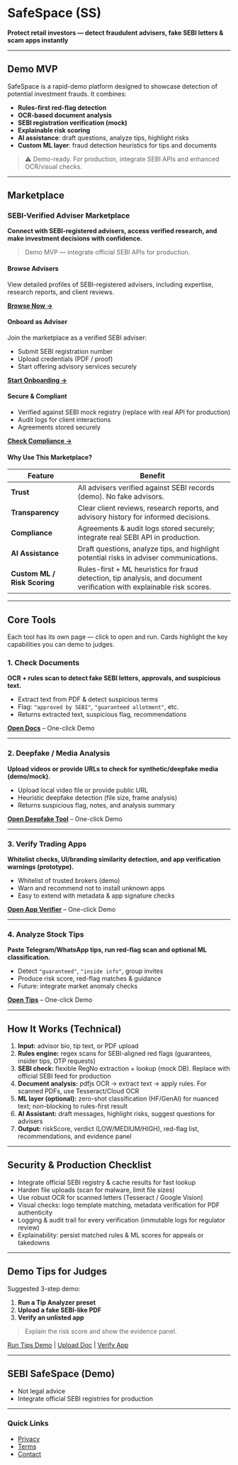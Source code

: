 # SafeSpace (SS)

**Protect retail investors — detect fraudulent advisers, fake SEBI letters & scam apps instantly**

---

## Demo MVP

SafeSpace is a rapid-demo platform designed to showcase detection of potential investment frauds. It combines:

- **Rules-first red-flag detection**
- **OCR-based document analysis**
- **SEBI registration verification (mock)**
- **Explainable risk scoring**
- **AI assistance**: draft questions, analyze tips, highlight risks
- **Custom ML layer**: fraud detection heuristics for tips and documents

> ⚠️ Demo-ready. For production, integrate SEBI APIs and enhanced OCR/visual checks.

---

## Marketplace

### SEBI-Verified Adviser Marketplace

**Connect with SEBI-registered advisers, access verified research, and make investment decisions with confidence.**

> Demo MVP — integrate official SEBI APIs for production.

#### Browse Advisers

View detailed profiles of SEBI-registered advisers, including expertise, research reports, and client reviews.

**[Browse Now →](#)**

#### Onboard as Adviser

Join the marketplace as a verified SEBI adviser:

- Submit SEBI registration number  
- Upload credentials (PDF / proof)  
- Start offering advisory services securely

**[Start Onboarding →](#)**

#### Secure & Compliant

- Verified against SEBI mock registry (replace with real API for production)  
- Audit logs for client interactions  
- Agreements stored securely  

**[Check Compliance →](#)**

#### Why Use This Marketplace?

| Feature               | Benefit |
|-----------------------|---------|
| **Trust**             | All advisers verified against SEBI records (demo). No fake advisors. |
| **Transparency**      | Clear client reviews, research reports, and advisory history for informed decisions. |
| **Compliance**        | Agreements & audit logs stored securely; integrate real SEBI API in production. |
| **AI Assistance**     | Draft questions, analyze tips, and highlight potential risks in adviser communications. |
| **Custom ML / Risk Scoring** | Rules-first + ML heuristics for fraud detection, tip analysis, and document verification with explainable risk scores. |

---

## Core Tools

Each tool has its own page — click to open and run. Cards highlight the key capabilities you can demo to judges.

### 1. Check Documents

**OCR + rules scan to detect fake SEBI letters, approvals, and suspicious text.**

- Extract text from PDF & detect suspicious terms  
- Flag: `"approved by SEBI"`, `"guaranteed allotment"`, etc.  
- Returns extracted text, suspicious flag, recommendations  

**[Open Docs](#)** – One-click Demo

---

### 2. Deepfake / Media Analysis

**Upload videos or provide URLs to check for synthetic/deepfake media (demo/mock).**

- Upload local video file or provide public URL  
- Heuristic deepfake detection (file size, frame analysis)  
- Returns suspicious flag, notes, and analysis summary  

**[Open Deepfake Tool](#)** – One-click Demo

---

### 3. Verify Trading Apps

**Whitelist checks, UI/branding similarity detection, and app verification warnings (prototype).**

- Whitelist of trusted brokers (demo)  
- Warn and recommend not to install unknown apps  
- Easy to extend with metadata & app signature checks  

**[Open App Verifier](#)** – One-click Demo

---

### 4. Analyze Stock Tips

**Paste Telegram/WhatsApp tips, run red-flag scan and optional ML classification.**

- Detect `"guaranteed"`, `"inside info"`, group invites  
- Produce risk score, red-flag matches & guidance  
- Future: integrate market anomaly checks  

**[Open Tips](#)** – One-click Demo

---

## How It Works (Technical)

1. **Input:** advisor bio, tip text, or PDF upload  
2. **Rules engine:** regex scans for SEBI-aligned red flags (guarantees, insider tips, OTP requests)  
3. **SEBI check:** flexible RegNo extraction + lookup (mock DB). Replace with official SEBI feed for production  
4. **Document analysis:** pdfjs OCR → extract text → apply rules. For scanned PDFs, use Tesseract/Cloud OCR  
5. **ML layer (optional):** zero-shot classification (HF/GenAI) for nuanced text; non-blocking to rules-first result  
6. **AI Assistant:** draft messages, highlight risks, suggest questions for advisers  
7. **Output:** riskScore, verdict (LOW/MEDIUM/HIGH), red-flag list, recommendations, and evidence panel  

---

## Security & Production Checklist

- Integrate official SEBI registry & cache results for fast lookup  
- Harden file uploads (scan for malware, limit file sizes)  
- Use robust OCR for scanned letters (Tesseract / Google Vision)  
- Visual checks: logo template matching, metadata verification for PDF authenticity  
- Logging & audit trail for every verification (immutable logs for regulator review)  
- Explainability: persist matched rules & ML scores for appeals or takedowns  

---

## Demo Tips for Judges

Suggested 3-step demo:

1. **Run a Tip Analyzer preset**  
2. **Upload a fake SEBI-like PDF**  
3. **Verify an unlisted app**  

> Explain the risk score and show the evidence panel.

[Run Tips Demo](#) | [Upload Doc](#) | [Verify App](#)

---

## SEBI SafeSpace (Demo)

- Not legal advice  
- Integrate official SEBI registries for production

---

### Quick Links

- [Privacy](#)  
- [Terms](#)  
- [Contact](#)
